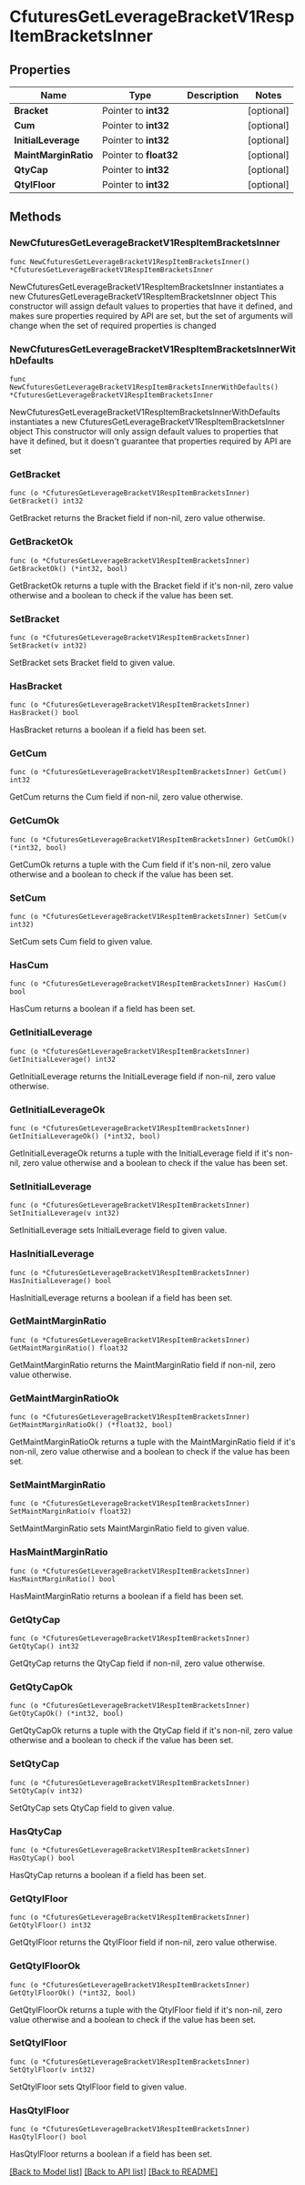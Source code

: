 # CfuturesGetLeverageBracketV1RespItemBracketsInner

## Properties

Name | Type | Description | Notes
------------ | ------------- | ------------- | -------------
**Bracket** | Pointer to **int32** |  | [optional] 
**Cum** | Pointer to **int32** |  | [optional] 
**InitialLeverage** | Pointer to **int32** |  | [optional] 
**MaintMarginRatio** | Pointer to **float32** |  | [optional] 
**QtyCap** | Pointer to **int32** |  | [optional] 
**QtylFloor** | Pointer to **int32** |  | [optional] 

## Methods

### NewCfuturesGetLeverageBracketV1RespItemBracketsInner

`func NewCfuturesGetLeverageBracketV1RespItemBracketsInner() *CfuturesGetLeverageBracketV1RespItemBracketsInner`

NewCfuturesGetLeverageBracketV1RespItemBracketsInner instantiates a new CfuturesGetLeverageBracketV1RespItemBracketsInner object
This constructor will assign default values to properties that have it defined,
and makes sure properties required by API are set, but the set of arguments
will change when the set of required properties is changed

### NewCfuturesGetLeverageBracketV1RespItemBracketsInnerWithDefaults

`func NewCfuturesGetLeverageBracketV1RespItemBracketsInnerWithDefaults() *CfuturesGetLeverageBracketV1RespItemBracketsInner`

NewCfuturesGetLeverageBracketV1RespItemBracketsInnerWithDefaults instantiates a new CfuturesGetLeverageBracketV1RespItemBracketsInner object
This constructor will only assign default values to properties that have it defined,
but it doesn't guarantee that properties required by API are set

### GetBracket

`func (o *CfuturesGetLeverageBracketV1RespItemBracketsInner) GetBracket() int32`

GetBracket returns the Bracket field if non-nil, zero value otherwise.

### GetBracketOk

`func (o *CfuturesGetLeverageBracketV1RespItemBracketsInner) GetBracketOk() (*int32, bool)`

GetBracketOk returns a tuple with the Bracket field if it's non-nil, zero value otherwise
and a boolean to check if the value has been set.

### SetBracket

`func (o *CfuturesGetLeverageBracketV1RespItemBracketsInner) SetBracket(v int32)`

SetBracket sets Bracket field to given value.

### HasBracket

`func (o *CfuturesGetLeverageBracketV1RespItemBracketsInner) HasBracket() bool`

HasBracket returns a boolean if a field has been set.

### GetCum

`func (o *CfuturesGetLeverageBracketV1RespItemBracketsInner) GetCum() int32`

GetCum returns the Cum field if non-nil, zero value otherwise.

### GetCumOk

`func (o *CfuturesGetLeverageBracketV1RespItemBracketsInner) GetCumOk() (*int32, bool)`

GetCumOk returns a tuple with the Cum field if it's non-nil, zero value otherwise
and a boolean to check if the value has been set.

### SetCum

`func (o *CfuturesGetLeverageBracketV1RespItemBracketsInner) SetCum(v int32)`

SetCum sets Cum field to given value.

### HasCum

`func (o *CfuturesGetLeverageBracketV1RespItemBracketsInner) HasCum() bool`

HasCum returns a boolean if a field has been set.

### GetInitialLeverage

`func (o *CfuturesGetLeverageBracketV1RespItemBracketsInner) GetInitialLeverage() int32`

GetInitialLeverage returns the InitialLeverage field if non-nil, zero value otherwise.

### GetInitialLeverageOk

`func (o *CfuturesGetLeverageBracketV1RespItemBracketsInner) GetInitialLeverageOk() (*int32, bool)`

GetInitialLeverageOk returns a tuple with the InitialLeverage field if it's non-nil, zero value otherwise
and a boolean to check if the value has been set.

### SetInitialLeverage

`func (o *CfuturesGetLeverageBracketV1RespItemBracketsInner) SetInitialLeverage(v int32)`

SetInitialLeverage sets InitialLeverage field to given value.

### HasInitialLeverage

`func (o *CfuturesGetLeverageBracketV1RespItemBracketsInner) HasInitialLeverage() bool`

HasInitialLeverage returns a boolean if a field has been set.

### GetMaintMarginRatio

`func (o *CfuturesGetLeverageBracketV1RespItemBracketsInner) GetMaintMarginRatio() float32`

GetMaintMarginRatio returns the MaintMarginRatio field if non-nil, zero value otherwise.

### GetMaintMarginRatioOk

`func (o *CfuturesGetLeverageBracketV1RespItemBracketsInner) GetMaintMarginRatioOk() (*float32, bool)`

GetMaintMarginRatioOk returns a tuple with the MaintMarginRatio field if it's non-nil, zero value otherwise
and a boolean to check if the value has been set.

### SetMaintMarginRatio

`func (o *CfuturesGetLeverageBracketV1RespItemBracketsInner) SetMaintMarginRatio(v float32)`

SetMaintMarginRatio sets MaintMarginRatio field to given value.

### HasMaintMarginRatio

`func (o *CfuturesGetLeverageBracketV1RespItemBracketsInner) HasMaintMarginRatio() bool`

HasMaintMarginRatio returns a boolean if a field has been set.

### GetQtyCap

`func (o *CfuturesGetLeverageBracketV1RespItemBracketsInner) GetQtyCap() int32`

GetQtyCap returns the QtyCap field if non-nil, zero value otherwise.

### GetQtyCapOk

`func (o *CfuturesGetLeverageBracketV1RespItemBracketsInner) GetQtyCapOk() (*int32, bool)`

GetQtyCapOk returns a tuple with the QtyCap field if it's non-nil, zero value otherwise
and a boolean to check if the value has been set.

### SetQtyCap

`func (o *CfuturesGetLeverageBracketV1RespItemBracketsInner) SetQtyCap(v int32)`

SetQtyCap sets QtyCap field to given value.

### HasQtyCap

`func (o *CfuturesGetLeverageBracketV1RespItemBracketsInner) HasQtyCap() bool`

HasQtyCap returns a boolean if a field has been set.

### GetQtylFloor

`func (o *CfuturesGetLeverageBracketV1RespItemBracketsInner) GetQtylFloor() int32`

GetQtylFloor returns the QtylFloor field if non-nil, zero value otherwise.

### GetQtylFloorOk

`func (o *CfuturesGetLeverageBracketV1RespItemBracketsInner) GetQtylFloorOk() (*int32, bool)`

GetQtylFloorOk returns a tuple with the QtylFloor field if it's non-nil, zero value otherwise
and a boolean to check if the value has been set.

### SetQtylFloor

`func (o *CfuturesGetLeverageBracketV1RespItemBracketsInner) SetQtylFloor(v int32)`

SetQtylFloor sets QtylFloor field to given value.

### HasQtylFloor

`func (o *CfuturesGetLeverageBracketV1RespItemBracketsInner) HasQtylFloor() bool`

HasQtylFloor returns a boolean if a field has been set.


[[Back to Model list]](../README.md#documentation-for-models) [[Back to API list]](../README.md#documentation-for-api-endpoints) [[Back to README]](../README.md)


